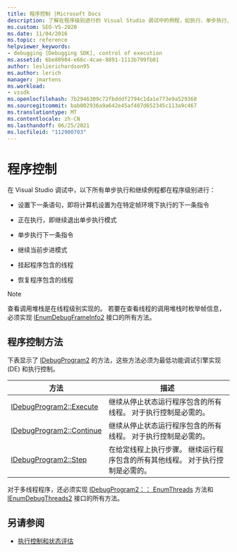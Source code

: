 ```yaml
---
title: 程序控制 |Microsoft Docs
description: 了解在程序级别进行的 Visual Studio 调试中的例程，如执行、单步执行、继续和挂起/恢复线程。
ms.custom: SEO-VS-2020
ms.date: 11/04/2016
ms.topic: reference
helpviewer_keywords:
- debugging [Debugging SDK], control of execution
ms.assetid: 6be80904-e66c-4cae-8891-1113b799fb01
author: leslierichardson95
ms.author: lerich
manager: jmartens
ms.workload:
- vssdk
ms.openlocfilehash: 7b2946309c72fbdddf2794c1da1e773e9a529368
ms.sourcegitcommit: bab002936a9a642e45af407d652345c113a9c467
ms.translationtype: MT
ms.contentlocale: zh-CN
ms.lasthandoff: 06/25/2021
ms.locfileid: "112900703"
---
```

# <a name="program-control"></a>程序控制
在 Visual Studio 调试中，以下所有单步执行和继续例程都在程序级别进行：

- 设置下一条语句，即将计算机设置为在特定帧环境下执行的下一条指令

- 正在执行，即继续退出单步执行模式

- 单步执行下一条指令

- 继续当前步进模式

- 挂起程序包含的线程

- 恢复程序包含的线程

> [!NOTE]
> 查看调用堆栈是在线程级别实现的。 若要在查看线程的调用堆栈时枚举帧信息，必须实现 [IEnumDebugFrameInfo2](../../extensibility/debugger/reference/ienumdebugframeinfo2.md) 接口的所有方法。

## <a name="methods-of-program-control"></a>程序控制方法
 下表显示了 [IDebugProgram2](../../extensibility/debugger/reference/idebugprogram2.md) 的方法，这些方法必须为最低功能调试引擎实现 (DE) 和执行控制。

|方法|描述|
|------------|-----------------|
|[IDebugProgram2::Execute](../../extensibility/debugger/reference/idebugprogram2-execute.md)|继续从停止状态运行程序包含的所有线程。 对于执行控制是必需的。|
|[IDebugProgram2::Continue](../../extensibility/debugger/reference/idebugprogram2-continue.md)|继续从停止状态运行程序包含的所有线程。 对于执行控制是必需的。|
|[IDebugProgram2::Step](../../extensibility/debugger/reference/idebugprogram2-step.md)|在给定线程上执行步骤。 继续运行程序包含的所有其他线程。 对于执行控制是必需的。|

 对于多线程程序，还必须实现 [IDebugProgram2：： EnumThreads](../../extensibility/debugger/reference/idebugprogram2-enumthreads.md) 方法和 [IEnumDebugThreads2](../../extensibility/debugger/reference/ienumdebugthreads2.md) 接口的所有方法。

## <a name="see-also"></a>另请参阅
- [执行控制和状态评估](../../extensibility/debugger/execution-control-and-state-evaluation.md)

